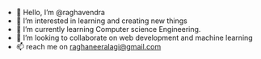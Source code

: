 - 👋 Hello, I’m @raghavendra
- 👀 I’m interested in learning and creating new things
- 🌱 I’m currently learning Computer science Engineering.
- 💞️ I’m looking to collaborate on web development and machine learning
- 📫 reach me on raghaneeralagi@gmail.com

<!---
raghuneeralagi/raghuneeralagi is a ✨ special ✨ repository because its `README.md` (this file) appears on your GitHub profile.
You can click the Preview link to take a look at your changes.
--->
